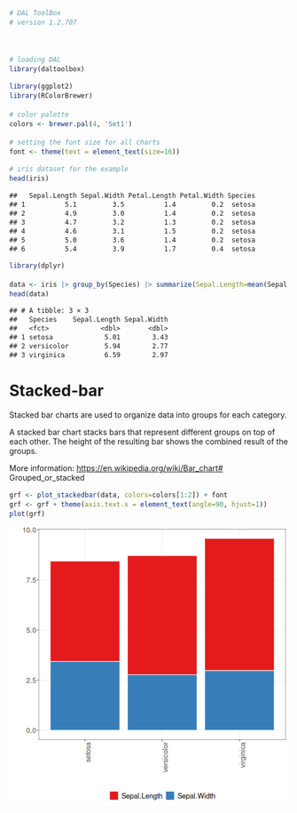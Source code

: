 
``` r
# DAL ToolBox
# version 1.2.707



# loading DAL
library(daltoolbox) 
```


``` r
library(ggplot2)
library(RColorBrewer)

# color palette
colors <- brewer.pal(4, 'Set1')

# setting the font size for all charts
font <- theme(text = element_text(size=16))
```


``` r
# iris dataset for the example
head(iris)
```

```
##   Sepal.Length Sepal.Width Petal.Length Petal.Width Species
## 1          5.1         3.5          1.4         0.2  setosa
## 2          4.9         3.0          1.4         0.2  setosa
## 3          4.7         3.2          1.3         0.2  setosa
## 4          4.6         3.1          1.5         0.2  setosa
## 5          5.0         3.6          1.4         0.2  setosa
## 6          5.4         3.9          1.7         0.4  setosa
```


``` r
library(dplyr)

data <- iris |> group_by(Species) |> summarize(Sepal.Length=mean(Sepal.Length), Sepal.Width=mean(Sepal.Width))
head(data)
```

```
## # A tibble: 3 × 3
##   Species    Sepal.Length Sepal.Width
##   <fct>             <dbl>       <dbl>
## 1 setosa             5.01        3.43
## 2 versicolor         5.94        2.77
## 3 virginica          6.59        2.97
```

# Stacked-bar

Stacked bar charts are used to organize data into groups for each category.

A stacked bar chart stacks bars that represent different groups on top of each other. The height of the resulting bar shows the combined result of the groups. 

More information: https://en.wikipedia.org/wiki/Bar_chart# Grouped_or_stacked


``` r
grf <- plot_stackedbar(data, colors=colors[1:2]) + font
grf <- grf + theme(axis.text.x = element_text(angle=90, hjust=1))
plot(grf)
```

![plot of chunk unnamed-chunk-5](fig/grf_stacked_bar/unnamed-chunk-5-1.png)

